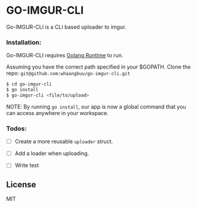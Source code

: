 # GO-IMGUR-CLI



Go-IMGUR-CLI is a CLI based uploader to imgur.



### Installation:

Go-IMGUR-CLI requires [Golang Runtime](https://golang.org/) to run.

Assuming you have the correct path specified in your $GOPATH.
Clone the repo: `git@github.com:whaangbuu/go-imgur-cli.git`

```sh
$ cd go-imgur-cli
$ go install
$ go-imgur-cli <file/to/upload>
```
NOTE: By running `go install`, our app is now a global command that you can access anywhere in your workspace.

### Todos:
 - [ ] Create a more reusable `uploader` struct.
 - [ ] Add a loader when uploading.
 - [ ] Write test
 

License
----

MIT
